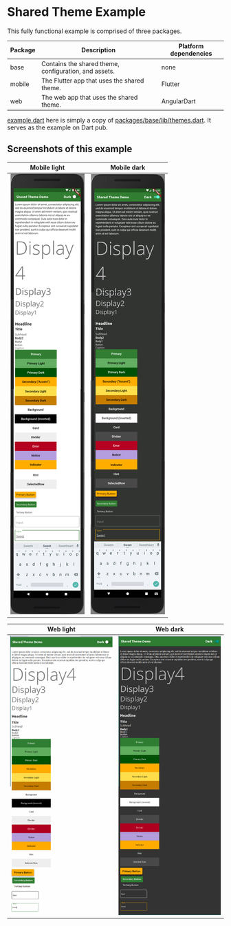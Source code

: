 # Shared Theme Example

This fully functional example is comprised of three packages.

Package | Description | Platform dependencies
-|-|-
base | Contains the shared theme, configuration, and assets. | none
mobile | The Flutter app that uses the shared theme. | Flutter
web | The web app that uses the shared theme. | AngularDart

[example.dart](example.dart) here is simply a copy of [packages/base/lib/themes.dart](packages/base/lib/themes.dart). It serves as the example on Dart pub.

## Screenshots of this example

Mobile light | Mobile dark
-|-
![mobile-light](images/mobile-light.png) | ![mobile-dark](images/mobile-dark.png)

Web light | Web dark
-|-
![web-light](images/web-light.png) | ![web-dark](images/web-dark.png)